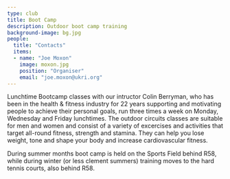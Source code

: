 ```yaml
---
type: club
title: Boot Camp
description: Outdoor boot camp training
background-image: bg.jpg
people:
  title: "Contacts"
  items:
  - name: "Joe Moxon"
    image: moxon.jpg
    position: "Organiser"
    email: "joe.moxon@ukri.org"
---
```


Lunchtime Bootcamp classes with our intructor Colin Berryman, who has been in the health & fitness industry for 22 years supporting and motivating people to achieve their personal goals, run three times a week on Monday, Wednesday and Friday lunchtimes. The outdoor circuits classes are suitable for men and women and consist of a variety of excercises and activities that target all-round fitness, strength and stamina. They can help you lose weight, tone and shape your body and increase cardiovascular fitness. 

During summer months boot camp is held on the Sports Field behind R58, while during winter (or less clement summers) training moves to the hard tennis courts, also behind R58.
